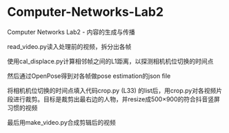 # Computer-Networks-Lab2
Computer Networks Lab2 - 内容的生成与传播

read_video.py读入处理前的视频，拆分出各帧

使用cal_displace.py计算相邻帧之间的L1距离，以探测相机机位切换的时间点

然后通过OpenPose得到对各帧做pose estimation的json file

将相机机位切换的时间点填入代码crop.py (L33) 的list后，用crop.py对各视频片段进行裁剪。目标是裁剪出最右边的人物，并resize成500×900的符合抖音竖屏习惯的视频

最后用make_video.py合成剪辑后的视频
